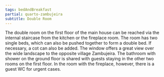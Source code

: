 ```yaml
---
tags: bedAndBreakfast
partial: quarto-zambujeira
subtitle: Double Room
---
```


The double room on the first floor of the main house can be reached via the internal staircase from the kitchen or the fireplace room. The room has two single beds, which can also be pushed together to form a double bed. If necessary, a cot can also be added. The window offers a great view over the wide landscape to the opposite village Zambujeira. The bathroom with shower on the ground floor is shared with guests staying in the other two rooms on the first floor. In the room with the fireplace, however, there is a guest WC for urgent cases.
